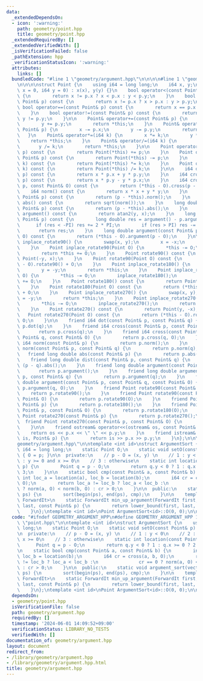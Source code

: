 ```yaml
---
data:
  _extendedDependsOn:
  - icon: ':warning:'
    path: geometry/point.hpp
    title: geometry/point.hpp
  _extendedRequiredBy: []
  _extendedVerifiedWith: []
  _isVerificationFailed: false
  _pathExtension: hpp
  _verificationStatusIcon: ':warning:'
  attributes:
    links: []
  bundledCode: "#line 1 \"geometry/argument.hpp\"\n\n\n\n#line 1 \"geometry/point.hpp\"\
    \n\n\n\nstruct Point {\n    using i64 = long long;\n    i64 x, y;\n    Point(i64\
    \ x = 0, i64 y = 0) : x(x), y(y) {}\n    bool operator<(const Point& p) const\
    \ {\n        return x != p.x ? x < p.x : y < p.y;\n    }\n    bool operator>(const\
    \ Point& p) const {\n        return x != p.x ? x > p.x : y > p.y;\n    }\n   \
    \ bool operator==(const Point& p) const {\n        return x == p.x && y == p.y;\n\
    \    }\n    bool operator!=(const Point& p) const {\n        return x != p.x ||\
    \ y != p.y;\n    }\n\n    Point& operator+=(const Point& p) {\n        x += p.x;\n\
    \        y += p.y;\n        return *this;\n    }\n    Point& operator-=(const\
    \ Point& p) {\n        x -= p.x;\n        y -= p.y;\n        return *this;\n \
    \   }\n    Point& operator*=(i64 k) {\n        x *= k;\n        y *= k;\n    \
    \    return *this;\n    }\n    Point& operator/=(i64 k) {\n        x /= k;\n \
    \       y /= k;\n        return *this;\n    }\n\n    Point operator+(const Point&\
    \ p) const {\n        return Point(*this) += p;\n    }\n    Point operator-(const\
    \ Point& p) const {\n        return Point(*this) -= p;\n    }\n    Point operator*(i64\
    \ k) const {\n        return Point(*this) *= k;\n    }\n    Point operator/(i64\
    \ k) const {\n        return Point(*this) /= k;\n    }\n\n    i64 dot(const Point&\
    \ p) const {\n        return x * p.x + y * p.y;\n    }\n    i64 cross(const Point&\
    \ p) const {\n        return x * p.y - y * p.x;\n    }\n    i64 cross(const Point&\
    \ p, const Point& O) const {\n        return (*this - O).cross(p - O);\n    }\n\
    \    i64 norm() const {\n        return x * x + y * y;\n    }\n    i64 norm(const\
    \ Point& p) const {\n        return (p - *this).norm();\n    }\n    long double\
    \ abs() const {\n        return sqrt(norm());\n    }\n    long double dist(const\
    \ Point& p) const {\n        return (p - *this).abs();\n    }\n    long double\
    \ argument() const {\n        return atan2(y, x);\n    }\n    long double argument(const\
    \ Point& p) const {\n        long double res = argument() - p.argument();\n  \
    \      if (res < -PI) res += 2 * PI;\n        if (res > PI) res -= 2 * PI;\n \
    \       return res;\n    }\n    long double argument(const Point& p, const Point&\
    \ O) const {\n        return (*this - O).argument(p - O);\n    }\n\n    Point\
    \ inplace_rotate90() {\n        swap(x, y);\n        x = -x;\n        return *this;\n\
    \    }\n    Point inplace_rotate90(Point O) {\n        *this -= O;\n        inplace_rotate90();\n\
    \        return *this += O;\n    }\n    Point rotate90() const {\n        return\
    \ Point(-y, x);\n    }\n    Point rotate90(Point O) const {\n        return (*this\
    \ - O).rotate90() + O;\n    }\n    Point inplace_rotate180() {\n        x = -x;\n\
    \        y = -y;\n        return *this;\n    }\n    Point inplace_rotate180(Point\
    \ O) {\n        *this -= O;\n        inplace_rotate180();\n        return *this\
    \ += O;\n    }\n    Point rotate180() const {\n        return Point(-x, -y);\n\
    \    }\n    Point rotate180(Point O) const {\n        return (*this - O).rotate180()\
    \ + O;\n    }\n    Point inplace_rotate270() {\n        swap(x, y);\n        y\
    \ = -y;\n        return *this;\n    }\n    Point inplace_rotate270(Point O) {\n\
    \        *this -= O;\n        inplace_rotate270();\n        return *this += O;\n\
    \    }\n    Point rotate270() const {\n        return Point(y, -x);\n    }\n \
    \   Point rotate270(Point O) const {\n        return (*this - O).rotate270() +\
    \ O;\n    }\n\n    friend i64 dot(const Point& p, const Point& q) {\n        return\
    \ p.dot(q);\n    }\n    friend i64 cross(const Point& p, const Point& q) {\n \
    \       return p.cross(q);\n    }\n    friend i64 cross(const Point& p, const\
    \ Point& q, const Point& O) {\n        return p.cross(q, O);\n    }\n    friend\
    \ i64 norm(const Point& p) {\n        return p.norm();\n    }\n    friend i64\
    \ norm(const Point& p, const Point& q) {\n        return p.norm(q);\n    }\n \
    \   friend long double abs(const Point& p) {\n        return p.abs();\n    }\n\
    \    friend long double dist(const Point& p, const Point& q) {\n        return\
    \ (p - q).abs();\n    }\n    friend long double argument(const Point& p) {\n \
    \       return p.argument();\n    }\n    friend long double argument(const Point&\
    \ p, const Point& q) {\n        return p.argument(q);\n    }\n    friend long\
    \ double argument(const Point& p, const Point& q, const Point& O) {\n        return\
    \ p.argument(q, O);\n    }\n    friend Point rotate90(const Point& p) {\n    \
    \    return p.rotate90();\n    }\n    friend Point rotate90(const Point& p, const\
    \ Point& O) {\n        return p.rotate90(O);\n    }\n    friend Point rotate180(const\
    \ Point& p) {\n        return p.rotate180();\n    }\n    friend Point rotate180(const\
    \ Point& p, const Point& O) {\n        return p.rotate180(O);\n    }\n    friend\
    \ Point rotate270(const Point& p) {\n        return p.rotate270();\n    }\n  \
    \  friend Point rotate270(const Point& p, const Point& O) {\n        return p.rotate270(O);\n\
    \    }\n\n    friend ostream& operator<<(ostream& os, const Point& p) {\n    \
    \    return os << p.x << \" \" << p.y;\n    }\n    friend istream& operator>>(istream&\
    \ is, Point& p) {\n        return is >> p.x >> p.y;\n    }\n};\n\n\n#line 5 \"\
    geometry/argument.hpp\"\n\ntemplate <int id>\nstruct ArgumentSort {\n    using\
    \ i64 = long long;\n    static Point O;\n    static void setO(const Point& p)\
    \ { O = p; }\n\n  private:\n    // p - O = (x, y) \n    // 1 : y < 0\n    // 2\
    \ : y >= 0 and x >= 0\n    // 3 : otherwise\n    static int location(const Point&\
    \ p) {\n        Point q = p - O;\n        return q.y < 0 ? 1 : q.x >= 0 ? 2 :\
    \ 3;\n    }\n\n    static bool cmp(const Point& a, const Point& b) {\n       \
    \ int loc_a = location(a), loc_b = location(b);\n        i64 cr = cross(a, b,\
    \ O);\n        return loc_a != loc_b ? loc_a < loc_b :\n               cr == 0\
    \ ? norm(a, O) < norm(b, O) : cr > 0;\n    }\n\n  public:\n    static void argument_sort(vector<Point>&\
    \ ps) {\n        sort(begin(ps), end(ps), cmp);\n    }\n\n    template <class\
    \ ForwardIt>\n    static ForwardIt min_up_argument(ForwardIt first, ForwardIt\
    \ last, const Point& p) {\n        return lower_bound(first, last, p, cmp);\n\
    \    }\n};\ntemplate <int id>\nPoint ArgumentSort<id>::O(0, 0);\n\n\n"
  code: "#ifndef GEOMETRY_ARGUMENT_HPP\n#define GEOMETRY_ARGUMENT_HPP 1\n\n#include\
    \ \"point.hpp\"\n\ntemplate <int id>\nstruct ArgumentSort {\n    using i64 = long\
    \ long;\n    static Point O;\n    static void setO(const Point& p) { O = p; }\n\
    \n  private:\n    // p - O = (x, y) \n    // 1 : y < 0\n    // 2 : y >= 0 and\
    \ x >= 0\n    // 3 : otherwise\n    static int location(const Point& p) {\n  \
    \      Point q = p - O;\n        return q.y < 0 ? 1 : q.x >= 0 ? 2 : 3;\n    }\n\
    \n    static bool cmp(const Point& a, const Point& b) {\n        int loc_a = location(a),\
    \ loc_b = location(b);\n        i64 cr = cross(a, b, O);\n        return loc_a\
    \ != loc_b ? loc_a < loc_b :\n               cr == 0 ? norm(a, O) < norm(b, O)\
    \ : cr > 0;\n    }\n\n  public:\n    static void argument_sort(vector<Point>&\
    \ ps) {\n        sort(begin(ps), end(ps), cmp);\n    }\n\n    template <class\
    \ ForwardIt>\n    static ForwardIt min_up_argument(ForwardIt first, ForwardIt\
    \ last, const Point& p) {\n        return lower_bound(first, last, p, cmp);\n\
    \    }\n};\ntemplate <int id>\nPoint ArgumentSort<id>::O(0, 0);\n\n#endif // GEOMETRY_ARGUMENT_HPP\n"
  dependsOn:
  - geometry/point.hpp
  isVerificationFile: false
  path: geometry/argument.hpp
  requiredBy: []
  timestamp: '2024-06-01 14:09:52+09:00'
  verificationStatus: LIBRARY_NO_TESTS
  verifiedWith: []
documentation_of: geometry/argument.hpp
layout: document
redirect_from:
- /library/geometry/argument.hpp
- /library/geometry/argument.hpp.html
title: geometry/argument.hpp
---
```

